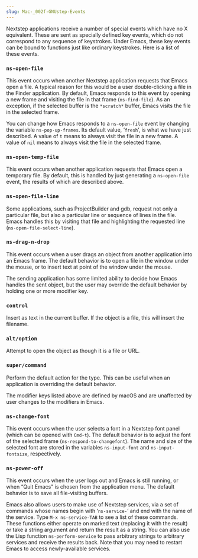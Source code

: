 ```yaml
---
slug: Mac-_002f-GNUstep-Events
---
```


Nextstep applications receive a number of special events which have no X equivalent. These are sent as specially defined key events, which do not correspond to any sequence of keystrokes. Under Emacs, these key events can be bound to functions just like ordinary keystrokes. Here is a list of these events.

### `ns-open-file`

This event occurs when another Nextstep application requests that Emacs open a file. A typical reason for this would be a user double-clicking a file in the Finder application. By default, Emacs responds to this event by opening a new frame and visiting the file in that frame (`ns-find-file`). As an exception, if the selected buffer is the `*scratch*` buffer, Emacs visits the file in the selected frame.

You can change how Emacs responds to a `ns-open-file` event by changing the variable `ns-pop-up-frames`. Its default value, ‘`fresh`’, is what we have just described. A value of `t` means to always visit the file in a new frame. A value of `nil` means to always visit the file in the selected frame.

### `ns-open-temp-file`

This event occurs when another application requests that Emacs open a temporary file. By default, this is handled by just generating a `ns-open-file` event, the results of which are described above.

### `ns-open-file-line`

Some applications, such as ProjectBuilder and gdb, request not only a particular file, but also a particular line or sequence of lines in the file. Emacs handles this by visiting that file and highlighting the requested line (`ns-open-file-select-line`).

### `ns-drag-n-drop`

This event occurs when a user drags an object from another application into an Emacs frame. The default behavior is to open a file in the window under the mouse, or to insert text at point of the window under the mouse.

The sending application has some limited ability to decide how Emacs handles the sent object, but the user may override the default behavior by holding one or more modifier key.

### `control`

Insert as text in the current buffer. If the object is a file, this will insert the filename.

### `alt/option`

Attempt to open the object as though it is a file or URL.

### `super/command`

Perform the default action for the type. This can be useful when an application is overriding the default behavior.

The modifier keys listed above are defined by macOS and are unaffected by user changes to the modifiers in Emacs.

### `ns-change-font`

This event occurs when the user selects a font in a Nextstep font panel (which can be opened with `Cmd-t`). The default behavior is to adjust the font of the selected frame (`ns-respond-to-changefont`). The name and size of the selected font are stored in the variables `ns-input-font` and `ns-input-fontsize`, respectively.

### `ns-power-off`

This event occurs when the user logs out and Emacs is still running, or when “Quit Emacs" is chosen from the application menu. The default behavior is to save all file-visiting buffers.

Emacs also allows users to make use of Nextstep services, via a set of commands whose names begin with ‘`ns-service-`’ and end with the name of the service. Type `M-x ns-service-TAB` to see a list of these commands. These functions either operate on marked text (replacing it with the result) or take a string argument and return the result as a string. You can also use the Lisp function `ns-perform-service` to pass arbitrary strings to arbitrary services and receive the results back. Note that you may need to restart Emacs to access newly-available services.
